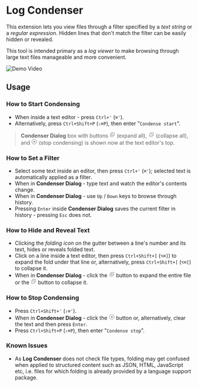 # Log Condenser

This extension lets you view files through a filter specified by a *text string* or a *regular expression*. Hidden lines that don't match the filter can be easily hidden or revealed.

This tool is intended primary as a *log viewer* to make browsing through large text files manageable and more convenient.

![Demo Video](resources/demo.gif)

## Usage

### How to Start Condensing

- When inside a text editor - press `Ctrl+'` (`⌘'`).
- Alternatively, press `Ctrl+Shift+P` (`⇧⌘P`), then enter "`Condense start`".

> **Condenser Dialog** box with buttons ![](resources/expand-all.png) (expand all), ![](resources/collapse-all.png) (collapse all), and ![](resources/stop.png) (stop condensing) is shown now at the text editor's top.

### How to Set a Filter

- Select some text inside an editor, then press `Ctrl+'` (`⌘'`); selected text is automatically applied as a filter.
- When in **Condenser Dialog** - type text and watch the editor's contents change.
- When in **Condenser Dialog** - use `Up` / `Down` keys to browse through history.
- Pressing `Enter` inside **Condenser Dialog** saves the current filter in history - pressing `Esc` does not.

### How to Hide and Reveal Text

- Clicking the *folding icon* on the gutter between a line's number and its text, hides or reveals folded text.
- Click on a line inside a text editor, then press `Ctrl+Shift+]` (`⌥⌘]`) to expand the fold under that line or, alternatively, press `Ctrl+Shift+[` (`⌥⌘[`) to collapse it.
- When in **Condenser Dialog** - click the ![](resources/expand-all.png) button to expand the entire file or the ![](resources/collapse-all.png) button to collapse it.

### How to Stop Condensing

- Press `Ctrl+Shift+'` (`⇧⌘'`).
- When in **Condenser Dialog** - click the ![](resources/stop.png) button or, alternatively, clear the text and then press `Enter`.
- Press `Ctrl+Shift+P` (`⇧⌘P`), then enter "`Condense stop`".

### Known Issues

- As **Log Condenser** does not check file types, folding may get confused when applied to structured content such as JSON, HTML, JavaScript etc, i.e. files for which folding is already provided by a language support package.
